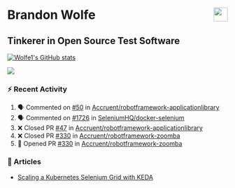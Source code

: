 Brandon Wolfe <a href="https://www.linkedin.com/in/brandon-wolfe1" target="_blank" rel="noreferrer"><img src="https://raw.githubusercontent.com/danielcranney/readme-generator/main/public/icons/socials/linkedin.svg" width="32" height="32" align="right"/></a>
==============================
Tinkerer in Open Source Test Software
-----------------------------

<p align="left"><a href="http://www.github.com/Wolfe1"><img src="https://github-readme-stats.vercel.app/api?username=Wolfe1&show_icons=true&hide=&count_private=true&title_color=0891b2&text_color=ffffff&icon_color=0891b2&bg_color=1c1917&hide_border=true&show_icons=true" alt="Wolfe1's GitHub stats" /></a></p>
<p align="left"><a href="http://www.github.com/Wolfe1"><img src="https://github-readme-streak-stats.herokuapp.com/?user=Wolfe1&stroke=ffffff&background=1c1917&ring=0891b2&fire=0891b2&currStreakNum=ffffff&currStreakLabel=0891b2&sideNums=ffffff&sideLabels=ffffff&dates=ffffff&hide_border=true" /></a></p>

### :zap: Recent Activity
<!--START_SECTION:activity-->
1. 🗣 Commented on [#50](https://github.com/Accruent/robotframework-applicationlibrary/issues/50) in [Accruent/robotframework-applicationlibrary](https://github.com/Accruent/robotframework-applicationlibrary)
2. 🗣 Commented on [#1726](https://github.com/SeleniumHQ/docker-selenium/issues/1726) in [SeleniumHQ/docker-selenium](https://github.com/SeleniumHQ/docker-selenium)
3. ❌ Closed PR [#47](https://github.com/Accruent/robotframework-applicationlibrary/pull/47) in [Accruent/robotframework-applicationlibrary](https://github.com/Accruent/robotframework-applicationlibrary)
4. ❌ Closed PR [#330](https://github.com/Accruent/robotframework-zoomba/pull/330) in [Accruent/robotframework-zoomba](https://github.com/Accruent/robotframework-zoomba)
5. 💪 Opened PR [#330](https://github.com/Accruent/robotframework-zoomba/pull/330) in [Accruent/robotframework-zoomba](https://github.com/Accruent/robotframework-zoomba)
<!--END_SECTION:activity-->

### :newspaper: Articles
- [Scaling a Kubernetes Selenium Grid with KEDA](https://www.linkedin.com/pulse/scaling-kubernetes-selenium-grid-keda-brandon-wolfe)
